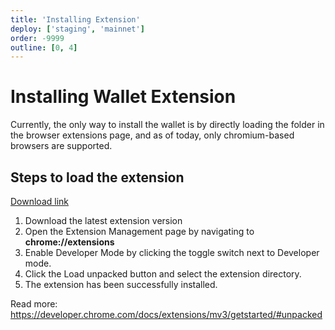 ```yaml
---
title: 'Installing Extension'
deploy: ['staging', 'mainnet']
order: -9999
outline: [0, 4]
---
```


# Installing Wallet Extension

Currently, the only way to install the wallet is by directly loading the folder in the browser extensions page, and as of today, only chromium-based browsers are supported.

## Steps to load the extension

[Download link](https://download.app.ultra.io/downloads-prod-ultraio/browser-extensions/chromium-ultra-wallet-extension.zip)

1. Download the latest extension version
2. Open the Extension Management page by navigating to **chrome://extensions**
3. Enable Developer Mode by clicking the toggle switch next to Developer mode.
4. Click the Load unpacked button and select the extension directory.
5. The extension has been successfully installed.

Read more: https://developer.chrome.com/docs/extensions/mv3/getstarted/#unpacked